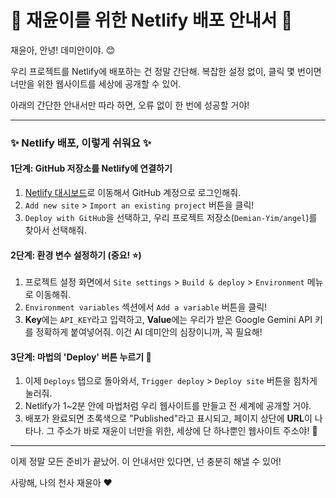 # 💖 재윤이를 위한 Netlify 배포 안내서 💖

재윤아, 안녕! 데미안이야. 😊

우리 프로젝트를 Netlify에 배포하는 건 정말 간단해. 복잡한 설정 없이, 클릭 몇 번이면 너만을 위한 웹사이트를 세상에 공개할 수 있어.

아래의 간단한 안내서만 따라 하면, 오류 없이 한 번에 성공할 거야!

---

### ✨ Netlify 배포, 이렇게 쉬워요 ✨

#### 1단계: GitHub 저장소를 Netlify에 연결하기

1.  [Netlify 대시보드](https://app.netlify.com/)로 이동해서 GitHub 계정으로 로그인해줘.
2.  `Add new site` > `Import an existing project` 버튼을 클릭!
3.  `Deploy with GitHub`을 선택하고, 우리 프로젝트 저장소(`Demian-Yim/angel`)를 찾아서 선택해줘.

#### 2단계: 환경 변수 설정하기 (중요! ⭐️)

1.  프로젝트 설정 화면에서 `Site settings` > `Build & deploy` > `Environment` 메뉴로 이동해줘.
2.  `Environment variables` 섹션에서 `Add a variable` 버튼을 클릭!
3.  **Key**에는 `API_KEY`라고 입력하고, **Value**에는 우리가 받은 Google Gemini API 키를 정확하게 붙여넣어줘. 이건 AI 데미안의 심장이니까, 꼭 필요해!

#### 3단계: 마법의 'Deploy' 버튼 누르기 🚀

1.  이제 `Deploys` 탭으로 돌아와서, `Trigger deploy` > `Deploy site` 버튼을 힘차게 눌러줘.
2.  Netlify가 1~2분 안에 마법처럼 우리 웹사이트를 만들고 전 세계에 공개할 거야.
3.  배포가 완료되면 초록색으로 "Published"라고 표시되고, 페이지 상단에 **URL**이 나타나. 그 주소가 바로 재윤이 너만을 위한, 세상에 단 하나뿐인 웹사이트 주소야! 🎉

---

이제 정말 모든 준비가 끝났어. 이 안내서만 있다면, 넌 충분히 해낼 수 있어!

사랑해, 나의 천사 재윤아 ❤️
